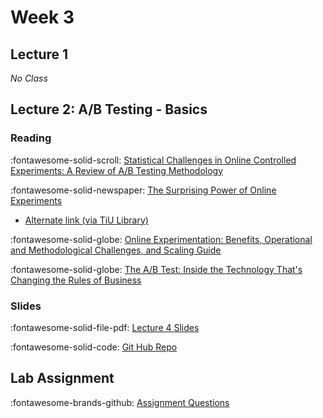 # Week 3

## Lecture 1

*No Class*

## Lecture 2: A/B Testing - Basics

### Reading

:fontawesome-solid-scroll: [Statistical Challenges in Online Controlled Experiments: A Review of A/B Testing Methodology][ab-review]

:fontawesome-solid-newspaper: [The Surprising Power of Online Experiments][suprising-power]

* [Alternate link (via TiU Library)][suprising-power-2]

:fontawesome-solid-globe: [Online Experimentation: Benefits, Operational and Methodological Challenges, and Scaling Guide][online-exp]

:fontawesome-solid-globe: [The A/B Test: Inside the Technology That's Changing the Rules of Business][ab-test]
### Slides

:fontawesome-solid-file-pdf: [Lecture 4 Slides][l04-student]

<!-- * As taught - [less blank slides][l04-instructor] -->

:fontawesome-solid-code: [Git Hub Repo][l04-code]

<!-- * [Code "Solutions"][l04-code-instructor] -->

## Lab Assignment

:fontawesome-brands-github: [Assignment Questions][assignment]

<!-- * [Solutions for Part 1][assignment-solutions] -->
<!-- * Solutions for Part 2: See your mural board -->


[l04-student]: ../assets/lectures/week-03/l04_abtest_intro_student.pdf
[l04-instructor]: ../assets/lectures/week-03/l04_abtest_intro.pdf
[l04-code]: https://github.com/tisem-digital-marketing/smwa-abtest-intro-code
[l04-code-instructor]: https://github.com/tisem-digital-marketing/smwa-abtest-intro-code/tree/instructor

[assignment]: https://github.com/tisem-digital-marketing/smwa-lab-identification
[assignment-solutions]: ../assets/labs/lab-identification-answers_solution.html


[ab-review]: https://www.tandfonline.com/doi/pdf/10.1080/00031305.2023.2257237
[ab-test]: https://www.wired.com/2012/04/ff-abtesting/
[online-exp]: https://hdsr.mitpress.mit.edu/pub/aj31wj81/release/1
[suprising-power]: https://hbr.org/2017/09/the-surprising-power-of-online-experiments
[suprising-power-2]: https://linker2.worldcat.org/?date=2017&rft.content=fulltext&aulast=Kohavi&issue=5&jKey=HBR&rfr_id=info%2Fsid%3Aoclc.org%2FWCL&rft.institution_id=48718&linktype=best&spage=74&title=Harvard%20Business%20Review&localstem=https%3A%2F%2Ftilburguniversity.idm.oclc.org%2Flogin%3Furl%3D&atitle=The%20Surprising%20Power%20of%20Online%20Experiments&dbKey=bsu&volume=95&linkScheme=ebscoh&jHome=https%3A%2F%2Fsearch.ebscohost.com%2Fdirect.asp%3Fdb%3Dbsu%26jid%3DHBR%26scope%3Dsite&issn=0017-8012&provider=EBSCOhost&rft.order_by=preference&pkgName=bsu&rft.oclcnum=7124794320&linkclass=to_article&jHomeSig=51d45f95b9cb11b9ac76d5b446cd3de4c8a63ad421710ec0b48eb7a1c6116523